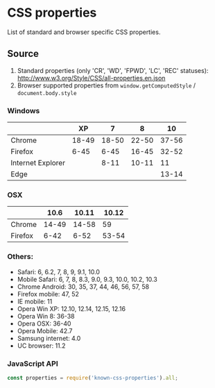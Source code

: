# CSS properties

List of standard and browser specific CSS properties.

## Source

1. Standard properties (only 'CR', 'WD', 'FPWD', 'LC', 'REC' statuses): http://www.w3.org/Style/CSS/all-properties.en.json 
2. Browser supported properties from `window.getComputedStyle` / `document.body.style`

### Windows
|                   | XP     | 7      | 8      | 10     |
| ----------------- | ------ | ------ | ------ | ------ |
| Chrome            | 18-49  | 18-50  | 22-50  | 37-56  |
| Firefox           | 6-45   | 6-45   | 16-45  | 32-52  |
| Internet Explorer |        | 8-11   | 10-11  | 11     |
| Edge              |        |        |        | 13-14  |

### OSX
|                   | 10.6  | 10.11  | 10.12  |
| ----------------- | ----- | ------ | ------ |
| Chrome            | 14-49 | 14-58  |    59  |
| Firefox           | 6-42  | 6-52   | 53-54  |

### Others:

- Safari: 6, 6.2, 7, 8, 9, 9.1, 10.0
- Mobile Safari: 6, 7, 8, 8.3, 9.0, 9.3, 10.0, 10.2, 10.3
- Chrome Android: 30, 35, 37, 44, 46, 56, 57, 58
- Firefox mobile: 47, 52
- IE mobile: 11
- Opera Win XP: 12.10, 12.14, 12.15, 12.16
- Opera Win 8: 36-38
- Opera OSX: 36-40
- Opera Mobile: 42.7
- Samsung internet: 4.0
- UC browser: 11.2

### JavaScript API

```js
const properties = require('known-css-properties').all;
```
